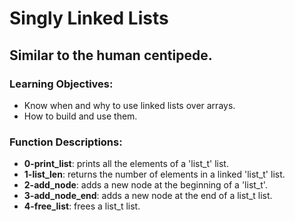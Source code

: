 <h1> Singly Linked Lists </h1>
<h2> Similar to the human centipede. </h2>
<h3> Learning Objectives:</h3>

- Know when and why to use linked lists over arrays.
- How to build and use them.

<h3> Function Descriptions: </h3>

- **0-print_list**: prints all the elements of a 'list_t' list.
- **1-list_len**: returns the number of elements in a linked 'list_t' list.
- **2-add_node**: adds a new node at the beginning of a 'list_t'.
- **3-add_node_end**: adds a new node at the end of a list_t list.
- **4-free_list**: frees a list_t list.
